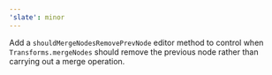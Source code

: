 ```yaml
---
'slate': minor
---
```


Add a `shouldMergeNodesRemovePrevNode` editor method to control when `Transforms.mergeNodes` should remove the previous node rather than carrying out a merge operation.

